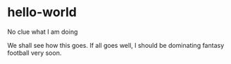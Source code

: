 # hello-world
No clue what I am doing


We shall see how this goes. If all goes well, I should be dominating fantasy football very soon.
